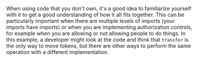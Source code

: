 When using code that you don't own, it's a good idea to familiarize yourself with it to get a good understanding of how it all fits together. This can be particularly important when there are multiple levels of imports (your imports have imports) or when you are implementing authorization controls, for example when you are allowing or not allowing people to do things. In this example, a developer might look at the code and think that `transfer` is the only way to move tokens, but there are other ways to perform the same operation with a different implementation.